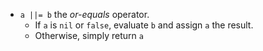 - `a ||= b` the *or-equals* operator. 
	- If `a` is `nil` or `false`, evaluate `b` and assign `a` the result.
	- Otherwise, simply return `a`
